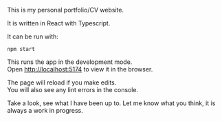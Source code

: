 This is my personal portfolio/CV website.

It is written in React with Typescript.

It can be run with:

`npm start`

This runs the app in the development mode.<br />
Open [http://localhost:5174](http://localhost:5174) to view it in the browser.

The page will reload if you make edits.<br />
You will also see any lint errors in the console.

Take a look, see what I have been up to. Let me know what you think, it is always a work in progress.
